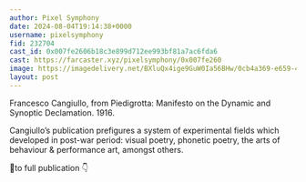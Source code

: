 ```yaml
---
author: Pixel Symphony
date: 2024-08-04T19:14:38+0000
username: pixelsymphony
fid: 232704
cast_id: 0x007fe2606b18c3e899d712ee993bf81a7ac6fda6
cast: https://farcaster.xyz/pixelsymphony/0x007fe260
image: https://imagedelivery.net/BXluQx4ige9GuW0Ia56BHw/0cb4a369-e659-4c84-616c-3416536ea400/original
layout: post
---
```


Francesco Cangiullo, from Piedigrotta: Manifesto on the Dynamic and Synoptic Declamation. 1916.

Cangiullo’s publication prefigures a system of experimental fields which developed in post-war period: visual poetry, phonetic poetry, the arts of behaviour & performance art, amongst others.

🔗to full publication 👇

<img src='https://imagedelivery.net/BXluQx4ige9GuW0Ia56BHw/0cb4a369-e659-4c84-616c-3416536ea400/original' alt='' referrerpolicy='no-referrer'/>
